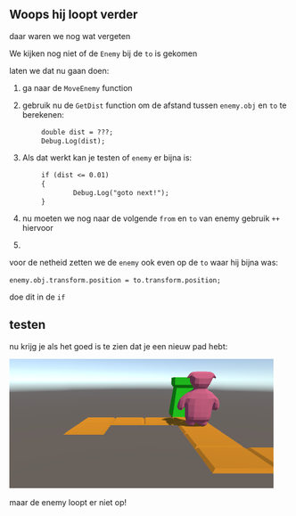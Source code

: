 ## Woops hij loopt verder


daar waren we nog wat vergeten

We kijken nog niet of de `Enemy` bij de `to` is gekomen

laten we dat nu gaan doen:

1) ga naar de `MoveEnemy` function

2) gebruik nu de `GetDist` function om de afstand tussen `enemy.obj` en `to` te berekenen:
```
        double dist = ???;
        Debug.Log(dist);
```

3) Als dat werkt kan je testen of `enemy` er bijna is:

```
        if (dist <= 0.01)
        {
                Debug.Log("goto next!");
        }
```
4) nu moeten we nog naar de volgende `from` en `to` van enemy
gebruik `++` hiervoor

5) 
voor de netheid zetten we de `enemy` ook even op de `to` waar hij bijna was:

`enemy.obj.transform.position = to.transform.position;`

doe dit in de `if`

## testen


nu krijg je als het goed is te zien dat je een nieuw pad hebt:


![step6result.PNG](img/step6result.PNG)

maar de enemy loopt er niet op!